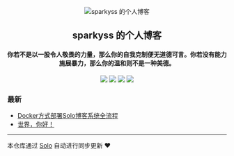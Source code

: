 <p align="center"><img alt="sparkyss 的个人博客" src="https://static.b3log.org/images/brand/solo-32.png"></p><h2 align="center">
sparkyss 的个人博客
</h2>

<h4 align="center">你若不是以一股令人敬畏的力量，那么你的自我克制便无道德可言。你若没有能力施展暴力，那么你的温和则不是一种美德。</h4>
<p align="center"><a title="sparkyss 的个人博客" target="_blank" href="https://github.com/sparkyss/solo-blog"><img src="https://img.shields.io/github/last-commit/sparkyss/solo-blog.svg?style=flat-square&color=FF9900"></a>
<a title="GitHub repo size in bytes" target="_blank" href="https://github.com/sparkyss/solo-blog"><img src="https://img.shields.io/github/repo-size/sparkyss/solo-blog.svg?style=flat-square"></a>
<a title="Solo Version" target="_blank" href="https://github.com/b3log/solo/releases"><img src="https://img.shields.io/badge/solo-3.6.3-f1e05a.svg?style=flat-square&color=blueviolet"></a>
<a title="Hits" target="_blank" href="https://github.com/b3log/hits"><img src="https://hits.b3log.org/sparkyss/solo-blog.svg"></a></p>

### 最新

* [Docker方式部署Solo博客系统全流程](http://www.grophie.cn/articles/2019/08/11/1565525432139.html)
* [世界，你好！](http://www.grophie.cn/hello-solo)



---

本仓库通过 [Solo](https://github.com/b3log/solo) 自动进行同步更新 ❤️ 